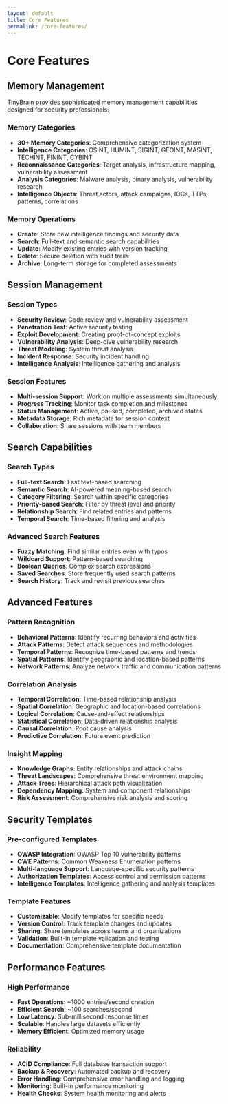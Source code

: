 ```yaml
---
layout: default
title: Core Features
permalink: /core-features/
---
```


# Core Features

## Memory Management

TinyBrain provides sophisticated memory management capabilities designed for security professionals:

### Memory Categories
- **30+ Memory Categories**: Comprehensive categorization system
- **Intelligence Categories**: OSINT, HUMINT, SIGINT, GEOINT, MASINT, TECHINT, FININT, CYBINT
- **Reconnaissance Categories**: Target analysis, infrastructure mapping, vulnerability assessment
- **Analysis Categories**: Malware analysis, binary analysis, vulnerability research
- **Intelligence Objects**: Threat actors, attack campaigns, IOCs, TTPs, patterns, correlations

### Memory Operations
- **Create**: Store new intelligence findings and security data
- **Search**: Full-text and semantic search capabilities
- **Update**: Modify existing entries with version tracking
- **Delete**: Secure deletion with audit trails
- **Archive**: Long-term storage for completed assessments

## Session Management

### Session Types
- **Security Review**: Code review and vulnerability assessment
- **Penetration Test**: Active security testing
- **Exploit Development**: Creating proof-of-concept exploits
- **Vulnerability Analysis**: Deep-dive vulnerability research
- **Threat Modeling**: System threat analysis
- **Incident Response**: Security incident handling
- **Intelligence Analysis**: Intelligence gathering and analysis

### Session Features
- **Multi-session Support**: Work on multiple assessments simultaneously
- **Progress Tracking**: Monitor task completion and milestones
- **Status Management**: Active, paused, completed, archived states
- **Metadata Storage**: Rich metadata for session context
- **Collaboration**: Share sessions with team members

## Search Capabilities

### Search Types
- **Full-text Search**: Fast text-based searching
- **Semantic Search**: AI-powered meaning-based search
- **Category Filtering**: Search within specific categories
- **Priority-based Search**: Filter by threat level and priority
- **Relationship Search**: Find related entries and patterns
- **Temporal Search**: Time-based filtering and analysis

### Advanced Search Features
- **Fuzzy Matching**: Find similar entries even with typos
- **Wildcard Support**: Pattern-based searching
- **Boolean Queries**: Complex search expressions
- **Saved Searches**: Store frequently used search patterns
- **Search History**: Track and revisit previous searches

## Advanced Features

### Pattern Recognition
- **Behavioral Patterns**: Identify recurring behaviors and activities
- **Attack Patterns**: Detect attack sequences and methodologies
- **Temporal Patterns**: Recognize time-based patterns and trends
- **Spatial Patterns**: Identify geographic and location-based patterns
- **Network Patterns**: Analyze network traffic and communication patterns

### Correlation Analysis
- **Temporal Correlation**: Time-based relationship analysis
- **Spatial Correlation**: Geographic and location-based correlations
- **Logical Correlation**: Cause-and-effect relationships
- **Statistical Correlation**: Data-driven relationship analysis
- **Causal Correlation**: Root cause analysis
- **Predictive Correlation**: Future event prediction

### Insight Mapping
- **Knowledge Graphs**: Entity relationships and attack chains
- **Threat Landscapes**: Comprehensive threat environment mapping
- **Attack Trees**: Hierarchical attack path visualization
- **Dependency Mapping**: System and component relationships
- **Risk Assessment**: Comprehensive risk analysis and scoring

## Security Templates

### Pre-configured Templates
- **OWASP Integration**: OWASP Top 10 vulnerability patterns
- **CWE Patterns**: Common Weakness Enumeration patterns
- **Multi-language Support**: Language-specific security patterns
- **Authorization Templates**: Access control and permission patterns
- **Intelligence Templates**: Intelligence gathering and analysis templates

### Template Features
- **Customizable**: Modify templates for specific needs
- **Version Control**: Track template changes and updates
- **Sharing**: Share templates across teams and organizations
- **Validation**: Built-in template validation and testing
- **Documentation**: Comprehensive template documentation

## Performance Features

### High Performance
- **Fast Operations**: ~1000 entries/second creation
- **Efficient Search**: ~100 searches/second
- **Low Latency**: Sub-millisecond response times
- **Scalable**: Handles large datasets efficiently
- **Memory Efficient**: Optimized memory usage

### Reliability
- **ACID Compliance**: Full database transaction support
- **Backup & Recovery**: Automated backup and recovery
- **Error Handling**: Comprehensive error handling and logging
- **Monitoring**: Built-in performance monitoring
- **Health Checks**: System health monitoring and alerts
